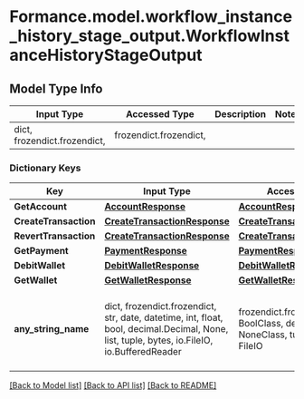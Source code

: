# Formance.model.workflow_instance_history_stage_output.WorkflowInstanceHistoryStageOutput

## Model Type Info
Input Type | Accessed Type | Description | Notes
------------ | ------------- | ------------- | -------------
dict, frozendict.frozendict,  | frozendict.frozendict,  |  | 

### Dictionary Keys
Key | Input Type | Accessed Type | Description | Notes
------------ | ------------- | ------------- | ------------- | -------------
**GetAccount** | [**AccountResponse**](AccountResponse.md) | [**AccountResponse**](AccountResponse.md) |  | [optional] 
**CreateTransaction** | [**CreateTransactionResponse**](CreateTransactionResponse.md) | [**CreateTransactionResponse**](CreateTransactionResponse.md) |  | [optional] 
**RevertTransaction** | [**CreateTransactionResponse**](CreateTransactionResponse.md) | [**CreateTransactionResponse**](CreateTransactionResponse.md) |  | [optional] 
**GetPayment** | [**PaymentResponse**](PaymentResponse.md) | [**PaymentResponse**](PaymentResponse.md) |  | [optional] 
**DebitWallet** | [**DebitWalletResponse**](DebitWalletResponse.md) | [**DebitWalletResponse**](DebitWalletResponse.md) |  | [optional] 
**GetWallet** | [**GetWalletResponse**](GetWalletResponse.md) | [**GetWalletResponse**](GetWalletResponse.md) |  | [optional] 
**any_string_name** | dict, frozendict.frozendict, str, date, datetime, int, float, bool, decimal.Decimal, None, list, tuple, bytes, io.FileIO, io.BufferedReader | frozendict.frozendict, str, BoolClass, decimal.Decimal, NoneClass, tuple, bytes, FileIO | any string name can be used but the value must be the correct type | [optional]

[[Back to Model list]](../../README.md#documentation-for-models) [[Back to API list]](../../README.md#documentation-for-api-endpoints) [[Back to README]](../../README.md)

